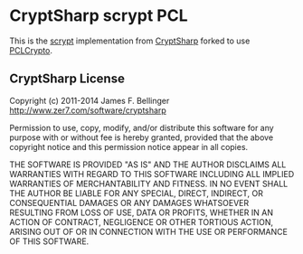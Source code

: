 # CryptSharp scrypt PCL

This is the [scrypt](http://www.tarsnap.com/scrypt.html) implementation from [CryptSharp](http://www.zer7.com/software/cryptsharp) forked to use [PCLCrypto](https://github.com/AArnott/PCLCrypto).

## CryptSharp License

Copyright (c) 2011-2014 James F. Bellinger <http://www.zer7.com/software/cryptsharp>

Permission to use, copy, modify, and/or distribute this software for any
purpose with or without fee is hereby granted, provided that the above
copyright notice and this permission notice appear in all copies.

THE SOFTWARE IS PROVIDED "AS IS" AND THE AUTHOR DISCLAIMS ALL WARRANTIES
WITH REGARD TO THIS SOFTWARE INCLUDING ALL IMPLIED WARRANTIES OF
MERCHANTABILITY AND FITNESS. IN NO EVENT SHALL THE AUTHOR BE LIABLE FOR
ANY SPECIAL, DIRECT, INDIRECT, OR CONSEQUENTIAL DAMAGES OR ANY DAMAGES
WHATSOEVER RESULTING FROM LOSS OF USE, DATA OR PROFITS, WHETHER IN AN
ACTION OF CONTRACT, NEGLIGENCE OR OTHER TORTIOUS ACTION, ARISING OUT OF
OR IN CONNECTION WITH THE USE OR PERFORMANCE OF THIS SOFTWARE.